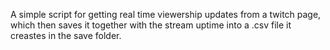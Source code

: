 A simple script for getting real time viewership updates from a twitch page, which then saves it together with the stream uptime into a .csv file it creastes in the save folder.
